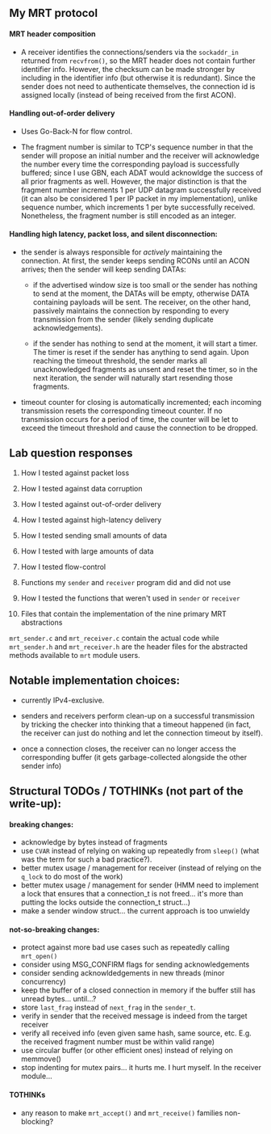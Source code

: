 ## My MRT protocol

#### MRT header composition

* A receiver identifies the connections/senders via the `sockaddr_in` returned from `recvfrom()`, so the MRT header does not contain further identifier info. However, the checksum can be made stronger by including in the identifier info (but otherwise it is redundant). Since the sender does not need to authenticate themselves, the connection id is assigned locally (instead of being received from the first ACON).

#### Handling out-of-order delivery

* Uses Go-Back-N for flow control.

* The fragment number is similar to TCP's sequence number in that the sender will propose an initial number and the receiver will acknowledge the number every time the corresponding payload is successfully buffered; since I use GBN, each ADAT would acknowldge the success of all prior fragments as well. However, the major distinction is that the fragment number increments 1 per UDP datagram successfully received (it can also be considered 1 per IP packet in my implementation), unlike sequence number, which increments 1 per byte successfully received. Nonetheless, the fragment number is still encoded as an integer.

#### Handling high latency, packet loss, and silent disconnection:

* the sender is always responsible for *actively* maintaining the connection. At first, the sender keeps sending RCONs until an ACON arrives; then the sender will keep sending DATAs: 

  * if the advertised window size is too small or the sender has nothing to send at the moment, the DATAs will be empty, otherwise DATA containing payloads will be sent. The receiver, on the other hand, passively maintains the connection by responding to every transmission from the sender (likely sending duplicate acknowledgements).

  * if the sender has nothing to send at the moment, it will start a timer. The timer is reset if the sender has anything to send again. Upon reaching the timeout threshold, the sender marks all unacknowledged fragments as unsent and reset the timer, so in the next iteration, the sender will naturally start resending those fragments.

* timeout counter for closing is automatically incremented; each incoming transmission resets the corresponding timeout counter. If no transmission occurs for a period of time, the counter will be let to exceed the timeout threshold and cause the connection to be dropped.

## Lab question responses
1. How I tested against packet loss


1. How I tested against data corruption


1. How I tested against out-of-order delivery


1. How I tested against high-latency delivery


1. How I tested sending small amounts of data


1. How I tested with large amounts of data


1. How I tested flow-control


1. Functions my `sender` and `receiver` program did and did not use


1. How I tested the functions that weren't used in `sender` or `receiver`


1. Files that contain the implementation of the nine primary MRT abstractions

`mrt_sender.c` and `mrt_receiver.c` contain the actual code while `mrt_sender.h` and `mrt_receiver.h` are the header files for the abstracted methods available to `mrt` module users.

## Notable implementation choices:

* currently IPv4-exclusive.

* senders and receivers perform clean-up on a successful transmission by tricking the checker into thinking that a timeout happened (in fact, the receiver can just do nothing and let the connection timeout by itself).

* once a connection closes, the receiver can no longer access the corresponding buffer (it gets garbage-collected alongside the other sender info)

## Structural TODOs / TOTHINKs (not part of the write-up):

#### breaking changes:

* acknowledge by bytes instead of fragments
* use `CVAR` instead of relying on waking up repeatedly from `sleep()` (what was the term for such a bad practice?).
* better mutex usage / management for receiver (instead of relying on the `q_lock` to do most of the work)
* better mutex usage / management for sender (HMM need to implement a lock that ensures that a connection_t is not freed... it's more than putting the locks outside the connection_t struct...)
* make a sender window struct... the current approach is too unwieldy


#### not-so-breaking changes:

* protect against more bad use cases such as repeatedly calling `mrt_open()`
* consider using MSG_CONFIRM flags for sending acknowledgements
* consider sending acknowldedgements in new threads (minor concurrency)
* keep the buffer of a closed connection in memory if the buffer still has unread bytes... until...?
* store `last_frag` instead of `next_frag` in the `sender_t`.
* verify in sender that the received message is indeed from the target receiver
* verify all received info (even given same hash, same source, etc. E.g. the received fragment number must be within valid range)
* use circular buffer (or other efficient ones) instead of relying on memmove()
* stop indenting for mutex pairs... it hurts me. I hurt myself. In the receiver module...

#### TOTHINKs

* any reason to make `mrt_accept()` and `mrt_receive()` families non-blocking?
